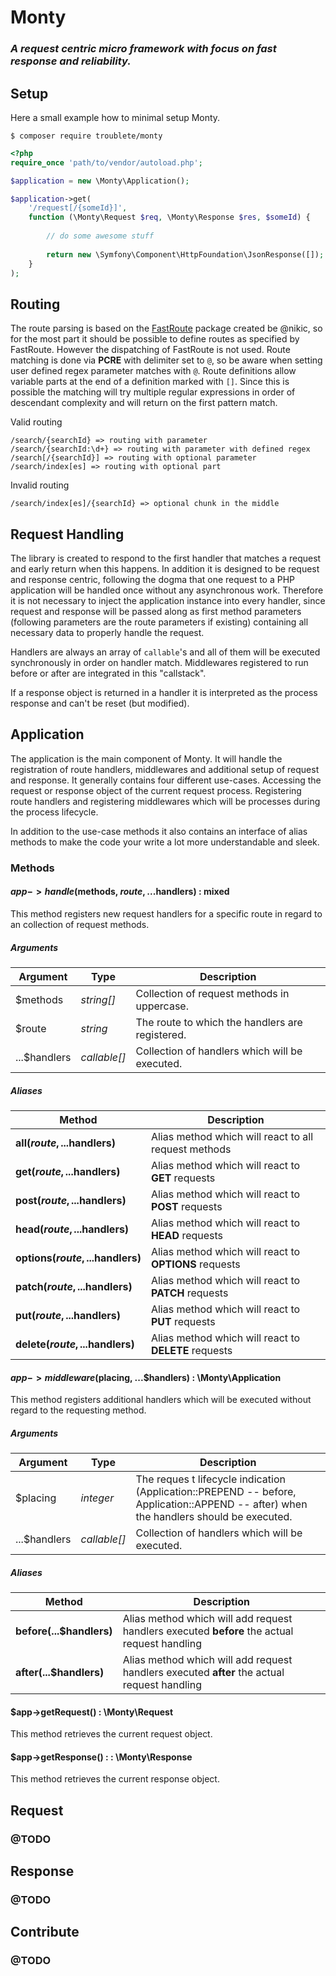 # Monty

### *A request centric micro framework with focus on fast response and reliability.*

## Setup

Here a small example how to minimal setup Monty.

```
$ composer require troublete/monty
```

```php
<?php
require_once 'path/to/vendor/autoload.php';

$application = new \Monty\Application();

$application->get(
    '/request[/{someId}]',
    function (\Monty\Request $req, \Monty\Response $res, $someId) {
        
        // do some awesome stuff
        
        return new \Symfony\Component\HttpFoundation\JsonResponse([]);
    }
);
```

## Routing

The route parsing is based on the [FastRoute](https://github.com/nikic/FastRoute) package created be @nikic, so for the most part it should be possible to define routes as specified by FastRoute. However the dispatching of FastRoute is not used.
Route matching is done via **PCRE** with delimiter set to `@`, so be aware when setting user defined regex parameter matches with `@`.
Route definitions allow variable parts at the end of a definition marked with `[]`. Since this is possible the matching will try multiple regular expressions in order of descendant complexity and will return on the first pattern match. 

Valid routing
```
/search/{searchId} => routing with parameter
/search/{searchId:\d+} => routing with parameter with defined regex
/search[/{searchId}] => routing with optional parameter
/search/index[es] => routing with optional part
```

Invalid routing
```
/search/index[es]/{searchId} => optional chunk in the middle
```

## Request Handling

The library is created to respond to the first handler that matches a request and early return when this happens.
In addition it is designed to be request and response centric, following the dogma that one request to a PHP application will be handled once without any asynchronous work.
Therefore it is not necessary to inject the application instance into every handler, since request and response will be passed along as first method parameters (following parameters are the route parameters if existing) containing all necessary data to properly handle the request.

Handlers are always an array of `callable`'s and all of them will be executed synchronously in order on handler match. Middlewares registered to run before or after are integrated in this "callstack".
 
If a response object is returned in a handler it is interpreted as the process response and can't be reset (but modified).

## Application

The application is the main component of Monty. It will handle the registration of route handlers, middlewares and additional setup of request and response.
It generally contains four different use-cases. Accessing the request or response object of the current request process. Registering route handlers and registering middlewares which will be processes during the process lifecycle.

In addition to the use-case methods it also contains an interface of alias methods to make the code your write a lot more understandable and sleek.

### Methods

#### $app->handle($methods, $route, ...$handlers) : mixed

This method registers new request handlers for a specific route in regard to an collection of request methods. 

##### Arguments

| Argument | Type | Description |
|---|---|---|
| $methods | *string[]* | Collection of request methods in uppercase. |
| $route | *string* | The route to which the handlers are registered. |
| ...$handlers | *callable[]* | Collection of handlers which will be executed. |

##### Aliases

| Method | Description |
|---|---|
| **all($route, ...$handlers)** | Alias method which will react to all request methods |
| **get($route, ...$handlers)** | Alias method which will react to **GET** requests |
| **post($route, ...$handlers)** | Alias method which will react to **POST** requests |
| **head($route, ...$handlers)** | Alias method which will react to **HEAD** requests |
| **options($route, ...$handlers)** | Alias method which will react to **OPTIONS** requests |
| **patch($route, ...$handlers)** | Alias method which will react to **PATCH** requests |
| **put($route, ...$handlers)** | Alias method which will react to **PUT** requests |
| **delete($route, ...$handlers)** | Alias method which will react to **DELETE** requests |

#### $app->middleware($placing, ...$handlers) : \Monty\Application

This method registers additional handlers which will be executed without regard to the requesting method.  

##### Arguments

| Argument | Type | Description |
|---|---|---|
| $placing | *integer* | The reques t lifecycle indication (Application::PREPEND -- before, Application::APPEND -- after) when the handlers should be executed. |
| ...$handlers | *callable[]* | Collection of handlers which will be executed. |

##### Aliases

| Method | Description |
|---|---|
| **before(...$handlers)** | Alias method which will add request handlers executed **before** the actual request handling |
| **after(...$handlers)** |  Alias method which will add request handlers executed **after** the actual request handling |

#### $app->getRequest() : \Monty\Request

This method retrieves the current request object.
 
#### $app->getResponse() :  : \Monty\Response

This method retrieves the current response object.

## Request

### @TODO

## Response

### @TODO

## Contribute

### @TODO